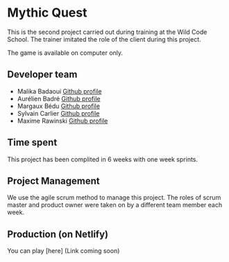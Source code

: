 # Mythic Quest

This is the second project carried out during training at the Wild Code School.
The trainer imitated the role of the client during this project.

The game is available on computer only.

## Developer team

- Malika Badaoui [Github profile](https://github.com/MalikaBadaoui)
- Aurélien Badré [Github profile](https://github.com/Aurelien-Bdr)
- Margaux Bédu [Github profile](https://github.com/magb7)
- Sylvain Carlier [Github profile](https://github.com/XSylvainX)
- Maxime Rawinski [Github profile](https://github.com/MaximePikss)

## Time spent

This project has been complited in 6 weeks with one week sprints.

## Project Management

We use the agile scrum method to manage this project.
The roles of scrum master and product owner were taken on by a different team member each week.

## Production (on Netlify)

You can play [here] (Link coming soon)

